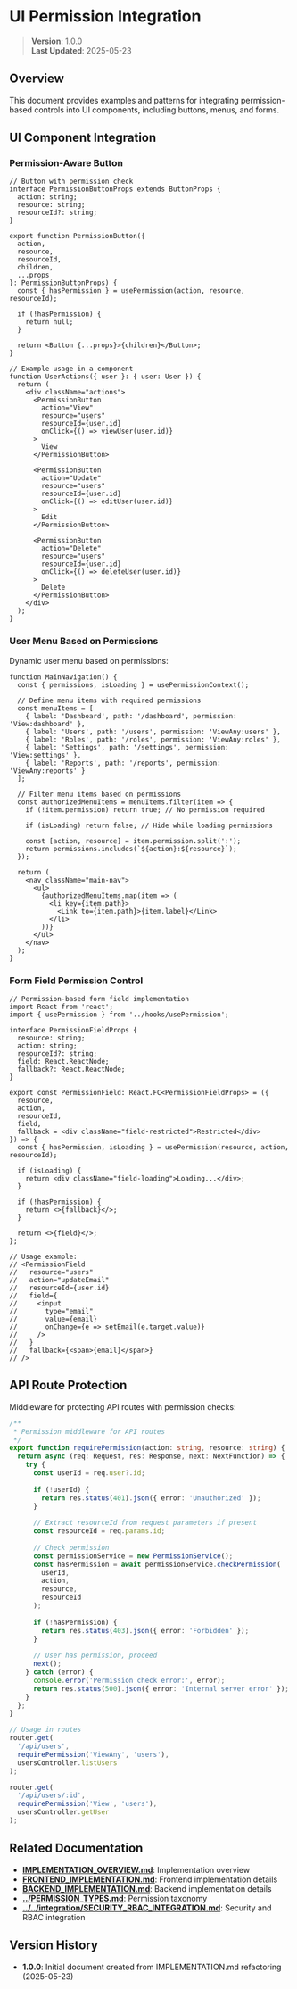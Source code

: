 
# UI Permission Integration

> **Version**: 1.0.0  
> **Last Updated**: 2025-05-23

## Overview

This document provides examples and patterns for integrating permission-based controls into UI components, including buttons, menus, and forms.

## UI Component Integration

### Permission-Aware Button

```tsx
// Button with permission check
interface PermissionButtonProps extends ButtonProps {
  action: string;
  resource: string;
  resourceId?: string;
}

export function PermissionButton({
  action,
  resource,
  resourceId,
  children,
  ...props
}: PermissionButtonProps) {
  const { hasPermission } = usePermission(action, resource, resourceId);
  
  if (!hasPermission) {
    return null;
  }
  
  return <Button {...props}>{children}</Button>;
}

// Example usage in a component
function UserActions({ user }: { user: User }) {
  return (
    <div className="actions">
      <PermissionButton
        action="View"
        resource="users"
        resourceId={user.id}
        onClick={() => viewUser(user.id)}
      >
        View
      </PermissionButton>
      
      <PermissionButton
        action="Update"
        resource="users"
        resourceId={user.id}
        onClick={() => editUser(user.id)}
      >
        Edit
      </PermissionButton>
      
      <PermissionButton
        action="Delete"
        resource="users"
        resourceId={user.id}
        onClick={() => deleteUser(user.id)}
      >
        Delete
      </PermissionButton>
    </div>
  );
}
```

### User Menu Based on Permissions

Dynamic user menu based on permissions:

```tsx
function MainNavigation() {
  const { permissions, isLoading } = usePermissionContext();
  
  // Define menu items with required permissions
  const menuItems = [
    { label: 'Dashboard', path: '/dashboard', permission: 'View:dashboard' },
    { label: 'Users', path: '/users', permission: 'ViewAny:users' },
    { label: 'Roles', path: '/roles', permission: 'ViewAny:roles' },
    { label: 'Settings', path: '/settings', permission: 'View:settings' },
    { label: 'Reports', path: '/reports', permission: 'ViewAny:reports' }
  ];
  
  // Filter menu items based on permissions
  const authorizedMenuItems = menuItems.filter(item => {
    if (!item.permission) return true; // No permission required
    
    if (isLoading) return false; // Hide while loading permissions
    
    const [action, resource] = item.permission.split(':');
    return permissions.includes(`${action}:${resource}`);
  });
  
  return (
    <nav className="main-nav">
      <ul>
        {authorizedMenuItems.map(item => (
          <li key={item.path}>
            <Link to={item.path}>{item.label}</Link>
          </li>
        ))}
      </ul>
    </nav>
  );
}
```

### Form Field Permission Control

```tsx
// Permission-based form field implementation
import React from 'react';
import { usePermission } from '../hooks/usePermission';

interface PermissionFieldProps {
  resource: string;
  action: string;
  resourceId?: string;
  field: React.ReactNode;
  fallback?: React.ReactNode;
}

export const PermissionField: React.FC<PermissionFieldProps> = ({
  resource,
  action,
  resourceId,
  field,
  fallback = <div className="field-restricted">Restricted</div>
}) => {
  const { hasPermission, isLoading } = usePermission(resource, action, resourceId);
  
  if (isLoading) {
    return <div className="field-loading">Loading...</div>;
  }
  
  if (!hasPermission) {
    return <>{fallback}</>;
  }
  
  return <>{field}</>;
};

// Usage example:
// <PermissionField
//   resource="users"
//   action="updateEmail"
//   resourceId={user.id}
//   field={
//     <input
//       type="email"
//       value={email}
//       onChange={e => setEmail(e.target.value)}
//     />
//   }
//   fallback={<span>{email}</span>}
// />
```

## API Route Protection

Middleware for protecting API routes with permission checks:

```typescript
/**
 * Permission middleware for API routes
 */
export function requirePermission(action: string, resource: string) {
  return async (req: Request, res: Response, next: NextFunction) => {
    try {
      const userId = req.user?.id;
      
      if (!userId) {
        return res.status(401).json({ error: 'Unauthorized' });
      }
      
      // Extract resourceId from request parameters if present
      const resourceId = req.params.id;
      
      // Check permission
      const permissionService = new PermissionService();
      const hasPermission = await permissionService.checkPermission(
        userId,
        action,
        resource,
        resourceId
      );
      
      if (!hasPermission) {
        return res.status(403).json({ error: 'Forbidden' });
      }
      
      // User has permission, proceed
      next();
    } catch (error) {
      console.error('Permission check error:', error);
      return res.status(500).json({ error: 'Internal server error' });
    }
  };
}

// Usage in routes
router.get(
  '/api/users',
  requirePermission('ViewAny', 'users'),
  usersController.listUsers
);

router.get(
  '/api/users/:id',
  requirePermission('View', 'users'),
  usersController.getUser
);
```

## Related Documentation

- **[IMPLEMENTATION_OVERVIEW.md](IMPLEMENTATION_OVERVIEW.md)**: Implementation overview
- **[FRONTEND_IMPLEMENTATION.md](FRONTEND_IMPLEMENTATION.md)**: Frontend implementation details
- **[BACKEND_IMPLEMENTATION.md](BACKEND_IMPLEMENTATION.md)**: Backend implementation details
- **[../PERMISSION_TYPES.md](../PERMISSION_TYPES.md)**: Permission taxonomy
- **[../../integration/SECURITY_RBAC_INTEGRATION.md](../../integration/SECURITY_RBAC_INTEGRATION.md)**: Security and RBAC integration

## Version History

- **1.0.0**: Initial document created from IMPLEMENTATION.md refactoring (2025-05-23)
